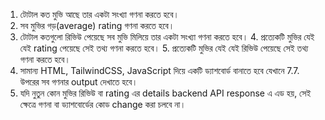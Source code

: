 1. টোটাল কত মুভি আছে তার একটা সংখ্যা গণনা করতে হবে।
2. সব মুভির গড়(average) rating গণনা করতে হবে।
3. টোটাল কতগুলো রিভিউ পেয়েছে সব মুভি মিলিয়ে তার একটা সংখ্যা গণনা করতে হবে। 4. প্রত্যেকটি মুভির যেই যেই rating পেয়েছে সেই তথ্য গণনা করতে হবে। 5. প্রত্যেকটি মুভির যেই যেই রিভিউ পেয়েছে সেই তথ্য গণনা করতে হবে।
4. সামান্য HTML, TailwindCSS, JavaScript দিয়ে একটি ড্যাশবোর্ড বানাতে হবে যেখানে 7.7. উপরের সব গণনার output দেখাতে হবে।
5. যদি নুতুন কোন মুভির রিভিউ বা rating এর details backend API response এ এড হয়, সেই ক্ষেত্রে গণনা বা ড্যাশবোর্ডের কোড change করা চলবে না।
